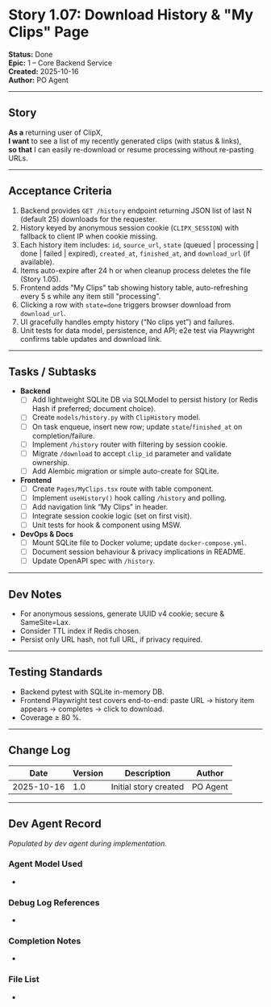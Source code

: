 <!-- Powered by BMAD™ Core -->

# Story 1.07: Download History & "My Clips" Page

**Status:** Done  
**Epic:** 1 – Core Backend Service  
**Created:** 2025-10-16  
**Author:** PO Agent

---

## Story
**As a** returning user of ClipX,  
**I want** to see a list of my recently generated clips (with status & links),  
**so that** I can easily re-download or resume processing without re-pasting URLs.

---

## Acceptance Criteria
1. Backend provides `GET /history` endpoint returning JSON list of last N (default 25) downloads for the requester.
2. History keyed by anonymous session cookie (`CLIPX_SESSION`) with fallback to client IP when cookie missing.
3. Each history item includes: `id`, `source_url`, `state` (queued | processing | done | failed | expired), `created_at`, `finished_at`, and `download_url` (if available).
4. Items auto-expire after 24 h or when cleanup process deletes the file (Story 1.05).
5. Frontend adds "My Clips" tab showing history table, auto-refreshing every 5 s while any item still "processing".
6. Clicking a row with `state=done` triggers browser download from `download_url`.
7. UI gracefully handles empty history (“No clips yet”) and failures.
8. Unit tests for data model, persistence, and API; e2e test via Playwright confirms table updates and download link.

---

## Tasks / Subtasks
- **Backend**
  - [ ] Add lightweight SQLite DB via SQLModel to persist history (or Redis Hash if preferred; document choice).
  - [ ] Create `models/history.py` with `ClipHistory` model.
  - [ ] On task enqueue, insert new row; update `state`/`finished_at` on completion/failure.
  - [ ] Implement `/history` router with filtering by session cookie.
  - [ ] Migrate `/download` to accept `clip_id` parameter and validate ownership.
  - [ ] Add Alembic migration or simple auto-create for SQLite.

- **Frontend**
  - [ ] Create `Pages/MyClips.tsx` route with table component.
  - [ ] Implement `useHistory()` hook calling `/history` and polling.
  - [ ] Add navigation link “My Clips” in header.
  - [ ] Integrate session cookie logic (set on first visit).
  - [ ] Unit tests for hook & component using MSW.

- **DevOps & Docs**
  - [ ] Mount SQLite file to Docker volume; update `docker-compose.yml`.
  - [ ] Document session behaviour & privacy implications in README.
  - [ ] Update OpenAPI spec with `/history`.

---

## Dev Notes
- For anonymous sessions, generate UUID v4 cookie; secure & SameSite=Lax.
- Consider TTL index if Redis chosen.
- Persist only URL hash, not full URL, if privacy required.

---

## Testing Standards
- Backend pytest with SQLite in-memory DB.
- Frontend Playwright test covers end-to-end: paste URL → history item appears → completes → click to download.
- Coverage ≥ 80 %.

---

## Change Log
| Date       | Version | Description                        | Author     |
|------------|---------|------------------------------------|------------|
| 2025-10-16 | 1.0     | Initial story created              | PO Agent   |

---

## Dev Agent Record
*Populated by dev agent during implementation.*

### Agent Model Used
*

### Debug Log References
*

### Completion Notes
*

### File List
*